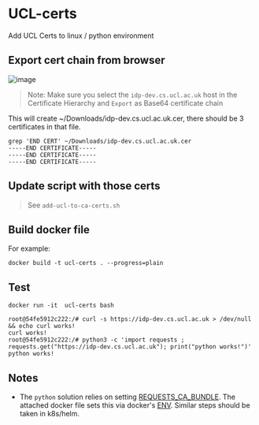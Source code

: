 # UCL-certs
Add UCL Certs to linux / python environment

## Export cert chain from browser
![image](https://github.com/ACED-IDP/UCL-certs/assets/47808/24cc3c01-fc86-4c03-aa35-c04a147b088e)

> Note: Make sure you select the `idp-dev.cs.ucl.ac.uk` host in the Certificate Hierarchy and `Export` as Base64 certificate chain

This will create ~/Downloads/idp-dev.cs.ucl.ac.uk.cer, there should be 3 certificates in that file.

```
grep 'END CERT' ~/Downloads/idp-dev.cs.ucl.ac.uk.cer
-----END CERTIFICATE-----
-----END CERTIFICATE-----
-----END CERTIFICATE-----
```

## Update script with those certs
> See `add-ucl-to-ca-certs.sh`

## Build docker file

For example:

```
docker build -t ucl-certs . --progress=plain
```

## Test

```
docker run -it  ucl-certs bash

root@54fe5912c222:/# curl -s https://idp-dev.cs.ucl.ac.uk > /dev/null && echo curl works!
curl works!
root@54fe5912c222:/# python3 -c 'import requests ; requests.get("https://idp-dev.cs.ucl.ac.uk"); print("python works!")'
python works!

```

## Notes

* The `python` solution relies on setting [REQUESTS_CA_BUNDLE](https://requests.readthedocs.io/en/latest/user/advanced/#ssl-cert-verification).  The attached docker file sets this via docker's [ENV](https://docs.docker.com/engine/reference/builder/#env).  Similar steps should be taken in k8s/helm.



